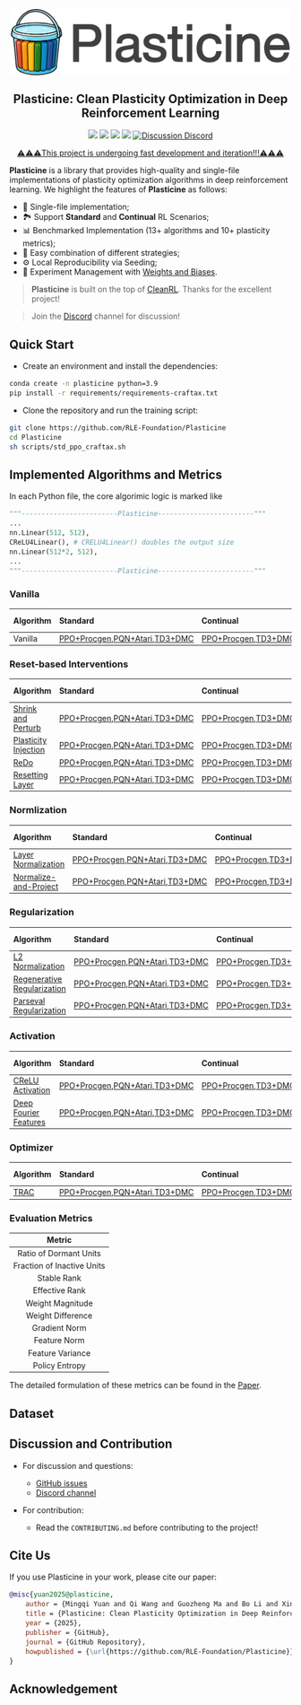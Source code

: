 <div align=center>
<p align="center"><img align="center" width="500px" src="assets/logo.png"></p>

## Plasticine: Clean Plasticity Optimization in Deep Reinforcement Learning
<img src="https://img.shields.io/badge/License-MIT-%230677b8"> <img src="https://img.shields.io/badge/Base-PyTorch-EF4B28"> <img src="https://img.shields.io/badge/Code%20style-Black-000000"> <img src="https://img.shields.io/badge/Python-%3E%3D3.9-%2335709F"> <a href="https://discord.gg/swMV6kgV">
  <img src="https://img.shields.io/badge/Discussion-Discord-5562EA" alt="Discussion Discord">

  ⚠️⚠️⚠️This project is undergoing fast development and iteration!!!⚠️⚠️⚠️
</a> 

</div>

**Plasticine** is a library that provides high-quality and single-file implementations of plasticity optimization algorithms in deep reinforcement learning. We highlight the features of **Plasticine** as follows:
- 📜 Single-file implementation;
- 🏞️ Support **Standard** and **Continual** RL Scenarios;
- 📊 Benchmarked Implementation (13+ algorithms and 10+ plasticity metrics);
- 🧱 Easy combination of different strategies;
- ⚙️ Local Reproducibility via Seeding;
- 🧫 Experiment Management with [Weights and Biases]().

> **Plasticine** is built on the top of [CleanRL](https://github.com/vwxyzjn/cleanrl). Thanks for the excellent project!

> Join the [Discord](https://discord.gg/swMV6kgV) channel for discussion!

## Quick Start
- Create an environment and install the dependencies:
``` sh
conda create -n plasticine python=3.9
pip install -r requirements/requirements-craftax.txt
```

- Clone the repository and run the training script:
``` sh
git clone https://github.com/RLE-Foundation/Plasticine
cd Plasticine
sh scripts/std_ppo_craftax.sh
```


## Implemented Algorithms and Metrics

In each Python file, the core algorimic logic is marked like
``` py
"""------------------------Plasticine------------------------"""
...
nn.Linear(512, 512),
CReLU4Linear(), # CRELU4Linear() doubles the output size
nn.Linear(512*2, 512), 
...
"""------------------------Plasticine------------------------"""
```

### Vanilla
| **Algorithm** | **Standard** | **Continual** | **Open-ended**|
|:--|:--|:--|:--|
| Vanilla                     | [PPO+Procgen](./plasticine/standard/ppo_procgen_vanilla.py),[PQN+Atari](./plasticine/standard/pqn_atari_vanilla.py),[TD3+DMC](./plasticine/standard/td3_dmc_vanilla.py) | [PPO+Procgen](./plasticine/continual/ppo_procgen_vanilla.py),[TD3+DMC](./plasticine/continual/td3_dmc_vanilla.py) | [PPO+Craftax](./plasticine/open/ppo_craftax_vanilla.py) |
### Reset-based Interventions
| **Algorithm** | **Standard** | **Continual** | **Open-ended**|
|:--|:--|:--|:--|
| [Shrink and Perturb](https://arxiv.org/pdf/1910.08475)          | [PPO+Procgen](./plasticine/standard/ppo_procgen_snp.py),[PQN+Atari](./plasticine/standard/pqn_atari_snp.py),[TD3+DMC](./plasticine/standard/td3_dmc_snp.py)          | [PPO+Procgen](./plasticine/continual/ppo_procgen_snp.py),[TD3+DMC](./plasticine/continual/td3_dmc_snp.py)         | [PPO+Craftax](./plasticine/open/ppo_craftax_snp.py)     |
| [Plasticity Injection](https://arxiv.org/pdf/2305.15555)        | [PPO+Procgen](./plasticine/standard/ppo_procgen_pi.py),[PQN+Atari](./plasticine/standard/pqn_atari_pi.py),[TD3+DMC](./plasticine/standard/td3_dmc_pi.py)             | [PPO+Procgen](./plasticine/continual/ppo_procgen_pi.py),[TD3+DMC](./plasticine/continual/td3_dmc_pi.py)           | [PPO+Craftax](./plasticine/open/ppo_craftax_pi.py)      |
| [ReDo](https://arxiv.org/pdf/2302.12902)                        | [PPO+Procgen](./plasticine/standard/ppo_procgen_redo.py),[PQN+Atari](./plasticine/standard/pqn_atari_redo.py),[TD3+DMC](./plasticine/standard/td3_dmc_redo.py)       | [PPO+Procgen](./plasticine/continual/ppo_procgen_redo.py),[TD3+DMC](./plasticine/continual/td3_dmc_redo.py)       | [PPO+Craftax](./plasticine/open/ppo_craftax_redo.py)    |
| [Resetting Layer](https://arxiv.org/pdf/2205.07802)             | [PPO+Procgen](./plasticine/standard/ppo_procgen_rl.py),[PQN+Atari](./plasticine/standard/pqn_atari_rl.py),[TD3+DMC](./plasticine/standard/td3_dmc_rl.py)             | [PPO+Procgen](./plasticine/continual/ppo_procgen_rl.py),[TD3+DMC](./plasticine/continual/td3_dmc_rl.py)           | [PPO+Craftax](./plasticine/open/ppo_craftax_rl.py)      |


### Normlization

| **Algorithm** | **Standard** | **Continual** | **Open-ended**|
|:--|:--|:--|:--|
| [Layer Normalization](https://arxiv.org/pdf/2402.18762v1)         | [PPO+Procgen](./plasticine/standard/ppo_procgen_ln.py),[PQN+Atari](./plasticine/standard/pqn_atari_ln.py),[TD3+DMC](./plasticine/standard/td3_dmc_ln.py)             | [PPO+Procgen](./plasticine/continual/ppo_procgen_ln.py),[TD3+DMC](./plasticine/continual/td3_dmc_ln.py)           | [PPO+Craftax](./plasticine/open/ppo_craftax_ln.py)      |
| [Normalize-and-Project](https://arxiv.org/pdf/2407.01800)       | [PPO+Procgen](./plasticine/standard/ppo_procgen_nap.py),[PQN+Atari](./plasticine/standard/pqn_atari_nap.py),[TD3+DMC](./plasticine/standard/td3_dmc_nap.py)          | [PPO+Procgen](./plasticine/continual/ppo_procgen_nap.py),[TD3+DMC](./plasticine/continual/td3_dmc_nap.py)         | [PPO+Craftax](./plasticine/open/ppo_craftax_nap.py)     |


### Regularization

| **Algorithm** | **Standard** | **Continual** | **Open-ended**|
|:--|:--|:--|:--|
| [L2 Normalization](https://arxiv.org/pdf/2402.18762)            | [PPO+Procgen](./plasticine/standard/ppo_procgen_l2n.py),[PQN+Atari](./plasticine/standard/pqn_atari_l2n.py),[TD3+DMC](./plasticine/standard/td3_dmc_l2n.py)    | [PPO+Procgen](./plasticine/continual/ppo_procgen_l2n.py),[TD3+DMC](./plasticine/continual/td3_dmc_l2n.py)   | [PPO+Craftax](./plasticine/open/ppo_craftax_l2n.py)  |
| [Regenerative Regularization](https://arxiv.org/pdf/2308.11958) | [PPO+Procgen](./plasticine/standard/ppo_procgen_rr.py),[PQN+Atari](./plasticine/standard/pqn_atari_rr.py),[TD3+DMC](./plasticine/standard/td3_dmc_rr.py)       | [PPO+Procgen](./plasticine/continual/ppo_procgen_rr.py),[TD3+DMC](./plasticine/continual/td3_dmc_rr.py)     | [PPO+Craftax](./plasticine/open/ppo_craftax_rr.py)   |
| [Parseval Regularization](https://arxiv.org/pdf/2412.07224)     | [PPO+Procgen](./plasticine/standard/ppo_procgen_pr.py),[PQN+Atari](./plasticine/standard/pqn_atari_pr.py),[TD3+DMC](./plasticine/standard/td3_dmc_pr.py)       | [PPO+Procgen](./plasticine/continual/ppo_procgen_pr.py),[TD3+DMC](./plasticine/continual/td3_dmc_pr.py)     | [PPO+Craftax](./plasticine/open/ppo_craftax_pr.py)   |


### Activation

| **Algorithm** | **Standard** | **Continual** | **Open-ended**|
|:--|:--|:--|:--|
| [CReLU Activation](https://arxiv.org/pdf/2303.07507)      | [PPO+Procgen](./plasticine/standard/ppo_procgen_ca.py),[PQN+Atari](./plasticine/standard/pqn_atari_ca.py),[TD3+DMC](./plasticine/standard/td3_dmc_ca.py)       | [PPO+Procgen](./plasticine/continual/ppo_procgen_ca.py),[TD3+DMC](./plasticine/continual/td3_dmc_ca.py)     | [PPO+Craftax](./plasticine/open/ppo_craftax_ca.py)   |
| [Deep Fourier Features](https://arxiv.org/pdf/2410.20634) | [PPO+Procgen](./plasticine/standard/ppo_procgen_dff.py),[PQN+Atari](./plasticine/standard/pqn_atari_dff.py),[TD3+DMC](./plasticine/standard/td3_dmc_dff.py)    | [PPO+Procgen](./plasticine/continual/ppo_procgen_dff.py),[TD3+DMC](./plasticine/continual/td3_dmc_dff.py)   | [PPO+Craftax](./plasticine/open/ppo_craftax_dff.py)  |


### Optimizer


| **Algorithm** | **Standard** | **Continual** | **Open-ended**|
|:--|:--|:--|:--|
| [TRAC](https://arxiv.org/pdf/2405.16642)          | [PPO+Procgen](./plasticine/standard/ppo_procgen_trac.py),[PQN+Atari](./plasticine/standard/pqn_atari_trac.py),[TD3+DMC](./plasticine/standard/td3_dmc_trac.py) | [PPO+Procgen](./plasticine/continual/ppo_procgen_trac.py),[TD3+DMC](./plasticine/continual/td3_dmc_trac.py) | [PPO+Craftax](./plasticine/open/ppo_craftax_trac.py) |

### Evaluation Metrics
|         **Metric**         |
|:--------------------------:|
|   Ratio of Dormant Units   |
| Fraction of Inactive Units |
|         Stable Rank        |
|       Effective Rank       |
|      Weight Magnitude      |
|      Weight Difference     |
|        Gradient Norm       |
|        Feature Norm        |
|      Feature Variance      |
|       Policy Entropy       |

The detailed formulation of these metrics can be found in the [Paper]().

## Dataset
## Discussion and Contribution

- For discussion and questions:
  + [GitHub issues](https://github.com/RLE-Foundation/Plasticine/issues)
  + [Discord channel](https://discord.gg/swMV6kgV)

- For contribution:
  - Read the `CONTRIBUTING.md` before contributing to the project!

## Cite Us
If you use Plasticine in your work, please cite our paper:
``` bib
@misc{yuan2025@plasticine,
    author = {Mingqi Yuan and Qi Wang and Guozheng Ma and Bo Li and Xin Jin and Wenjun Zeng},
    title = {Plasticine: Clean Plasticity Optimization in Deep Reinforcement Learning},
    year = {2025},
    publisher = {GitHub},
    journal = {GitHub Repository},
    howpublished = {\url{https://github.com/RLE-Foundation/Plasticine}}
}
```

## Acknowledgement
<!-- This project is supported by [The Hong Kong Polytechnic University](http://www.polyu.edu.hk/), [Eastern Institute for Advanced Study](http://www.eias.ac.cn/), and [FLW-Foundation](FLW-Foundation). [EIAS HPC](https://hpc.eias.ac.cn/) provides a GPU computing platform, and [HUAWEI Ascend Community](https://www.hiascend.com/) provides an NPU computing platform for our testing. Some code of this project is borrowed or inspired by several excellent projects, and we highly appreciate them. See [ACKNOWLEDGMENT.md](https://github.com/RLE-Foundation/rllte/blob/main/ACKNOWLEDGMENT.md). -->
